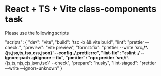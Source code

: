 # React + TS + Vite class-components task

Please use the following scripts

"scripts": {
    "dev": "vite",
    "build": "tsc -b && vite build",
    "lint": "prettier --check .",
    "preview": "vite preview",
    "format:fix": "prettier --write 'src/**/*.{js,jsx,ts,tsx,css,json}' --config ./.prettierrc",
    "lint-fix": "eslint ./ --ignore-path .gitignore --fix",
    "prettier": "npx prettier 'src/**/*.{js,ts,mjs,cjs,json,tsx}' --check",
    "prepare": "husky",
    "lint-staged": "prettier --write --ignore-unknown"
}
